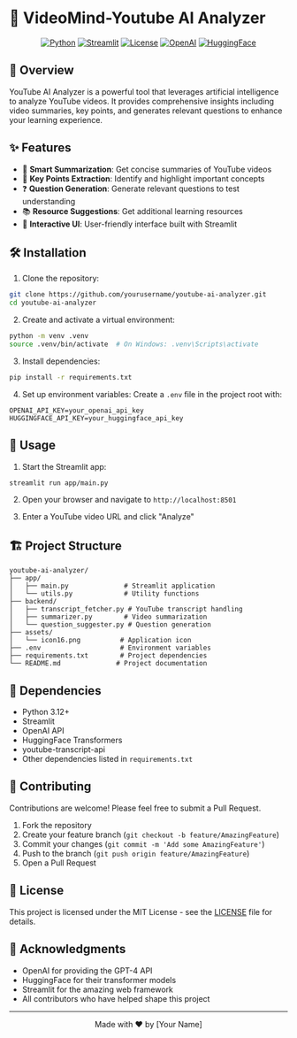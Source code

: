 # 🎥 VideoMind-Youtube AI Analyzer

<div align="center">

[![Python](https://img.shields.io/badge/Python-3.12+-blue.svg)](https://www.python.org/downloads/)
[![Streamlit](https://img.shields.io/badge/Streamlit-1.32.0-FF4B4B.svg)](https://streamlit.io/)
[![License](https://img.shields.io/badge/License-MIT-green.svg)](LICENSE)
[![OpenAI](https://img.shields.io/badge/OpenAI-GPT--4-purple.svg)](https://openai.com/)
[![HuggingFace](https://img.shields.io/badge/HuggingFace-Transformers-yellow.svg)](https://huggingface.co/)

</div>

## 🚀 Overview

YouTube AI Analyzer is a powerful tool that leverages artificial intelligence to analyze YouTube videos. It provides comprehensive insights including video summaries, key points, and generates relevant questions to enhance your learning experience.

## ✨ Features

- 📝 **Smart Summarization**: Get concise summaries of YouTube videos
- 🔑 **Key Points Extraction**: Identify and highlight important concepts
- ❓ **Question Generation**: Generate relevant questions to test understanding
- 📚 **Resource Suggestions**: Get additional learning resources
- 🎯 **Interactive UI**: User-friendly interface built with Streamlit

## 🛠️ Installation

1. Clone the repository:
```bash
git clone https://github.com/yourusername/youtube-ai-analyzer.git
cd youtube-ai-analyzer
```

2. Create and activate a virtual environment:
```bash
python -m venv .venv
source .venv/bin/activate  # On Windows: .venv\Scripts\activate
```

3. Install dependencies:
```bash
pip install -r requirements.txt
```

4. Set up environment variables:
Create a `.env` file in the project root with:
```env
OPENAI_API_KEY=your_openai_api_key
HUGGINGFACE_API_KEY=your_huggingface_api_key
```

## 🚀 Usage

1. Start the Streamlit app:
```bash
streamlit run app/main.py
```

2. Open your browser and navigate to `http://localhost:8501`

3. Enter a YouTube video URL and click "Analyze"

## 🏗️ Project Structure

```
youtube-ai-analyzer/
├── app/
│   ├── main.py              # Streamlit application
│   └── utils.py             # Utility functions
├── backend/
│   ├── transcript_fetcher.py # YouTube transcript handling
│   ├── summarizer.py        # Video summarization
│   └── question_suggester.py # Question generation
├── assets/
│   └── icon16.png          # Application icon
├── .env                    # Environment variables
├── requirements.txt        # Project dependencies
└── README.md              # Project documentation
```

## 🔧 Dependencies

- Python 3.12+
- Streamlit
- OpenAI API
- HuggingFace Transformers
- youtube-transcript-api
- Other dependencies listed in `requirements.txt`

## 🤝 Contributing

Contributions are welcome! Please feel free to submit a Pull Request.

1. Fork the repository
2. Create your feature branch (`git checkout -b feature/AmazingFeature`)
3. Commit your changes (`git commit -m 'Add some AmazingFeature'`)
4. Push to the branch (`git push origin feature/AmazingFeature`)
5. Open a Pull Request

## 📝 License

This project is licensed under the MIT License - see the [LICENSE](LICENSE) file for details.

## 🙏 Acknowledgments

- OpenAI for providing the GPT-4 API
- HuggingFace for their transformer models
- Streamlit for the amazing web framework
- All contributors who have helped shape this project

---

<div align="center">
Made with ❤️ by [Your Name]
</div>
